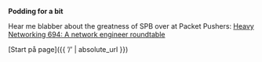 **Podding for a bit**

Hear me blabber about the greatness of SPB over at Packet Pushers:
[Heavy Networking 694: A network engineer roundtable](https://pca.st/episode/0acc9da0-dbf0-4f28-81db-5cd61ff26191)

[Start på page]({{ ’/’ | absolute_url }})